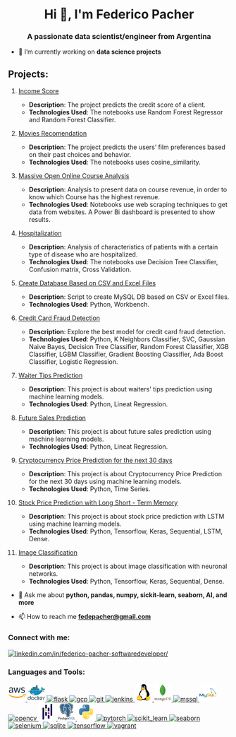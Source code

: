 <h1 align="center">Hi 👋, I'm Federico Pacher</h1>
<h3 align="center">A passionate data scientist/engineer from Argentina</h3>

- 🔭 I’m currently working on **data science projects**

## Projects:
1. [Income Score](https://github.com/fedepacher/IncomeScore)
     * **Description**: The project predicts the credit score of a client.
     * **Technologies Used**: The notebooks use Random Forest Regressor and Random Forest Classifier.
  
2. [Movies Recomendation](https://github.com/fedepacher/RecomendationML)
     * **Description**: The project predicts the users’ film preferences based on their past choices and behavior.
     * **Technologies Used**: The notebooks uses cosine_similarity.
  
3. [Massive Open Online Course Analysis](https://github.com/fedepacher/MOOCProject)
     * **Description**: Analysis to present data on course revenue, in order to know which Course has the highest revenue.
     * **Technologies Used**: Notebooks use web scraping techniques to get data from websites. A Power Bi dashboard is presented to show results.
  
4. [Hospitalization](https://github.com/fedepacher/Hospitalization-DS)
     * **Description**: Analysis of characteristics of patients with a certain type of disease who are hospitalized.
     * **Technologies Used**: The notebooks use Decision Tree Classifier, Confusion matrix, Cross Validation.
  
5. [Create Database Based on CSV and Excel Files](https://github.com/fedepacher/CreateMySQLwithCSV)
     * **Description**: Script to create MySQL DB based on CSV or Excel files.
     * **Technologies Used**: Python, Workbench.

6. [Credit Card Fraud Detection](https://github.com/fedepacher/Credit-Card-Detection-Fraud)
     * **Description**: Explore the best model for credit card fraud detection.
     * **Technologies Used**: Python, K Neighbors Classifier, SVC, Gaussian Naive Bayes, Decision Tree Classifier, Random Forest Classifier, XGB Classifier, LGBM Classifier,
       Gradient Boosting Classifier, Ada Boost Classifier, Logistic Regression.

7. [Waiter Tips Prediction](https://github.com/fedepacher/WaiterTipsPrediction)
     * **Description**: This project is about waiters' tips prediction using machine learning models.
     * **Technologies Used**: Python, Lineat Regression.
  
8. [Future Sales Prediction](https://github.com/fedepacher/FutureSalesPrediction)
     * **Description**: This project is about future sales prediction using machine learning models.
     * **Technologies Used**: Python, Lineat Regression.
  
9. [Cryptocurrency Price Prediction for the next 30 days](https://github.com/fedepacher/CriptocurrencyPricePrediction)
     * **Description**: This project is about Cryptocurrency Price Prediction for the next 30 days using machine learning models.
     * **Technologies Used**: Python, Time Series.
  
10. [Stock Price Prediction with Long Short - Term Memory](https://github.com/fedepacher/StockPricePrediction)
     * **Description**: This project is about stock price prediction with LSTM using machine learning models.
     * **Technologies Used**: Python, Tensorflow, Keras, Sequential, LSTM, Dense.

11. [Image Classification](https://github.com/fedepacher/ImageClassification)
     * **Description**: This project is about image classification with neuronal networks.
     * **Technologies Used**: Python, Tensorflow, Keras, Sequential, Dense.

- 💬 Ask me about **python, pandas, numpy, sickit-learn, seaborn, AI, and more**

- 📫 How to reach me **fedepacher@gmail.com**

<h3 align="left">Connect with me:</h3>
<p align="left">
<a href="https://www.linkedin.com/in/federico-pacher-softwaredeveloper/" target="blank"><img align="center" src="https://raw.githubusercontent.com/rahuldkjain/github-profile-readme-generator/master/src/images/icons/Social/linked-in-alt.svg" alt="linkedin.com/in/federico-pacher-softwaredeveloper/" height="30" width="40" /></a>


<h3 align="left">Languages and Tools:</h3>
<p align="left"> <a href="https://aws.amazon.com" target="_blank" rel="noreferrer"> <img src="https://raw.githubusercontent.com/devicons/devicon/master/icons/amazonwebservices/amazonwebservices-original-wordmark.svg" alt="aws" width="40" height="40"/> </a> <a href="https://www.docker.com/" target="_blank" rel="noreferrer"> <img src="https://raw.githubusercontent.com/devicons/devicon/master/icons/docker/docker-original-wordmark.svg" alt="docker" width="40" height="40"/> </a> <a href="https://flask.palletsprojects.com/" target="_blank" rel="noreferrer"> <img src="https://www.vectorlogo.zone/logos/pocoo_flask/pocoo_flask-icon.svg" alt="flask" width="40" height="40"/> </a> <a href="https://cloud.google.com" target="_blank" rel="noreferrer"> <img src="https://www.vectorlogo.zone/logos/google_cloud/google_cloud-icon.svg" alt="gcp" width="40" height="40"/> </a> <a href="https://git-scm.com/" target="_blank" rel="noreferrer"> <img src="https://www.vectorlogo.zone/logos/git-scm/git-scm-icon.svg" alt="git" width="40" height="40"/> </a> <a href="https://www.jenkins.io" target="_blank" rel="noreferrer"> <img src="https://www.vectorlogo.zone/logos/jenkins/jenkins-icon.svg" alt="jenkins" width="40" height="40"/> </a> <a href="https://www.linux.org/" target="_blank" rel="noreferrer"> <img src="https://raw.githubusercontent.com/devicons/devicon/master/icons/linux/linux-original.svg" alt="linux" width="40" height="40"/> </a> <a href="https://www.mongodb.com/" target="_blank" rel="noreferrer"> <img src="https://raw.githubusercontent.com/devicons/devicon/master/icons/mongodb/mongodb-original-wordmark.svg" alt="mongodb" width="40" height="40"/> </a> <a href="https://www.microsoft.com/en-us/sql-server" target="_blank" rel="noreferrer"> <img src="https://www.svgrepo.com/show/303229/microsoft-sql-server-logo.svg" alt="mssql" width="40" height="40"/> </a> <a href="https://www.mysql.com/" target="_blank" rel="noreferrer"> <img src="https://raw.githubusercontent.com/devicons/devicon/master/icons/mysql/mysql-original-wordmark.svg" alt="mysql" width="40" height="40"/> </a> <a href="https://opencv.org/" target="_blank" rel="noreferrer"> <img src="https://www.vectorlogo.zone/logos/opencv/opencv-icon.svg" alt="opencv" width="40" height="40"/> </a> <a href="https://pandas.pydata.org/" target="_blank" rel="noreferrer"> <img src="https://raw.githubusercontent.com/devicons/devicon/2ae2a900d2f041da66e950e4d48052658d850630/icons/pandas/pandas-original.svg" alt="pandas" width="40" height="40"/> </a> <a href="https://www.postgresql.org" target="_blank" rel="noreferrer"> <img src="https://raw.githubusercontent.com/devicons/devicon/master/icons/postgresql/postgresql-original-wordmark.svg" alt="postgresql" width="40" height="40"/> </a> <a href="https://www.python.org" target="_blank" rel="noreferrer"> <img src="https://raw.githubusercontent.com/devicons/devicon/master/icons/python/python-original.svg" alt="python" width="40" height="40"/> </a> <a href="https://pytorch.org/" target="_blank" rel="noreferrer"> <img src="https://www.vectorlogo.zone/logos/pytorch/pytorch-icon.svg" alt="pytorch" width="40" height="40"/> </a> <a href="https://scikit-learn.org/" target="_blank" rel="noreferrer"> <img src="https://upload.wikimedia.org/wikipedia/commons/0/05/Scikit_learn_logo_small.svg" alt="scikit_learn" width="40" height="40"/> </a> <a href="https://seaborn.pydata.org/" target="_blank" rel="noreferrer"> <img src="https://seaborn.pydata.org/_images/logo-mark-lightbg.svg" alt="seaborn" width="40" height="40"/> </a> <a href="https://www.selenium.dev" target="_blank" rel="noreferrer"> <img src="https://raw.githubusercontent.com/detain/svg-logos/780f25886640cef088af994181646db2f6b1a3f8/svg/selenium-logo.svg" alt="selenium" width="40" height="40"/> </a> <a href="https://www.sqlite.org/" target="_blank" rel="noreferrer"> <img src="https://www.vectorlogo.zone/logos/sqlite/sqlite-icon.svg" alt="sqlite" width="40" height="40"/> </a> <a href="https://www.tensorflow.org" target="_blank" rel="noreferrer"> <img src="https://www.vectorlogo.zone/logos/tensorflow/tensorflow-icon.svg" alt="tensorflow" width="40" height="40"/> </a> <a href="https://www.vagrantup.com/" target="_blank" rel="noreferrer"> <img src="https://www.vectorlogo.zone/logos/vagrantup/vagrantup-icon.svg" alt="vagrant" width="40" height="40"/> </a> </p>
